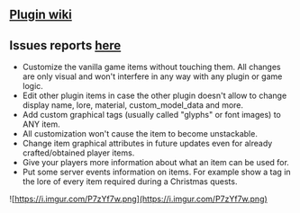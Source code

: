 ## [**Plugin wiki**](https://lonedev.gitbook.io/vanillacustomizer/)
## Issues reports [here](https://github.com/PluginBugs/Issues-VanillaCustomizer/issues)


* Customize the vanilla game items without touching them. All changes are only visual and won't interfere in any way with any plugin or game logic.
* Edit other plugin items in case the other plugin doesn't allow to change display name, lore, material, custom_model_data and more.
* Add custom graphical tags (usually called "glyphs" or font images) to ANY item.
* All customization won't cause the item to become unstackable.
* Change item graphical attributes in future updates even for already crafted/obtained player items.
* Give your players more information about what an item can be used for.
* Put some server events information on items. For example show a tag in the lore of every item required during a Christmas quests.

![https://i.imgur.com/P7zYf7w.png](https://i.imgur.com/P7zYf7w.png)
